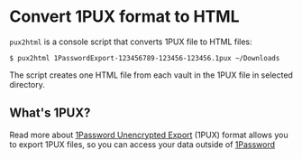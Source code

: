 # Convert 1PUX format to HTML

`pux2html` is a console script that converts 1PUX file to HTML files:

```shell
$ pux2html 1PasswordExport-123456789-123456-123456.1pux ~/Downloads
```

The script creates one HTML file from each vault in the 1PUX file in selected directory.

## What's 1PUX?

Read more about [1Password Unencrypted Export](https://support.1password.com/1pux-format/) (1PUX) format 
allows you to export 1PUX files, so you can access your data outside of [1Password](https://1password.com/)